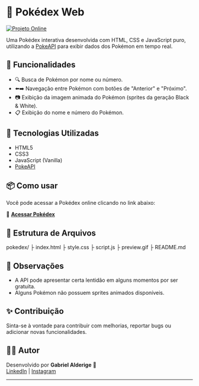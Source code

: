 # 📱 Pokédex Web

[![Projeto Online](https://img.shields.io/badge/Projeto-Online-green)](https://inspirodesignbr.com/pokedex/)

Uma Pokédex interativa desenvolvida com HTML, CSS e JavaScript puro, utilizando a [PokeAPI](https://pokeapi.co/) para exibir dados dos Pokémon em tempo real.

## 🚀 Funcionalidades

- 🔍 Busca de Pokémon por nome ou número.
- ⬅️➡️ Navegação entre Pokémon com botões de "Anterior" e "Próximo".
- 📷 Exibição da imagem animada do Pokémon (sprites da geração Black & White).
- 📋 Exibição do nome e número do Pokémon.

## 🧪 Tecnologias Utilizadas

- HTML5
- CSS3
- JavaScript (Vanilla)
- [PokeAPI](https://pokeapi.co/)


## 📦 Como usar

Você pode acessar a Pokédex online clicando no link abaixo:

🔗 **[Acessar Pokédex](https://inspirodesignbr.com/pokedex/)**  

## 📁 Estrutura de Arquivos

pokedex/ ├ index.html ├ style.css ├ script.js ├ preview.gif ├ README.md


## 📌 Observações

- A API pode apresentar certa lentidão em alguns momentos por ser gratuita.
- Alguns Pokémon não possuem sprites animados disponíveis.

## ✨ Contribuição

Sinta-se à vontade para contribuir com melhorias, reportar bugs ou adicionar novas funcionalidades.

## 🧑‍💻 Autor

Desenvolvido por **Gabriel Alderige** 🚀  
[LinkedIn](https://www.linkedin.com/in/gabrielalderige/) | [Instagram](https://www.instagram.com/gabcarvalhomelo/)

---



